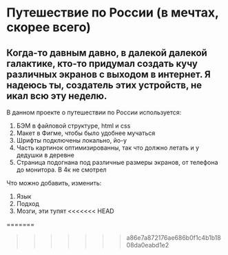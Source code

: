 # Путешествие по России (в мечтах, скорее всего)

## Когда-то давным давно, в далекой далекой галактике, кто-то придумал создать кучу различных экранов с выходом в интернет. Я надеюсь ты, создатель этих устройств, не икал всю эту неделю.

В данном проекте о путешествии по России используется:
1. БЭМ в файловой структуре, html и css
2. Макет в Фигме, чтобы было удобнее мучаться
3. Шрифты подключены локально, йо-у
4. Часть картинок оптимизированны, так что должно летать и у дедушки в деревне
5. Страница подогнана под различные размеры экранов, от телефона до монитора. В 4к не смотрел

Что можно добавить, изменить:
1. Язык
2. Подход
3. Мозги, эти тупят
<<<<<<< HEAD

=======
>>>>>>> a86e7a872176ae686b0f1c4b1b1808da0eabd1e2
